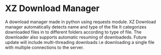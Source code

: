 # XZ Download Manager
A download manager made in python using requests module.
XZ Download manager automatically detects name and type of the file 
It categorizes downloaded files in to different folders according to type of file. 
The downloader also supports automatic resuming of downloadeds. 
Future update will include multi-threading downloads i.e downloading a single file with multiple connections to the server. 
